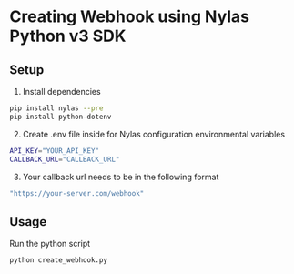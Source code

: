 # Creating Webhook using Nylas Python v3 SDK

## Setup

1. Install dependencies

```bash
pip install nylas --pre
pip install python-dotenv
```

2. Create .env file inside for Nylas configuration environmental variables

```bash
API_KEY="YOUR_API_KEY"
CALLBACK_URL="CALLBACK_URL"
```

3. Your callback url needs to be in the following format

```bash
"https://your-server.com/webhook"
```

## Usage

Run the python script

```bash
python create_webhook.py
```
